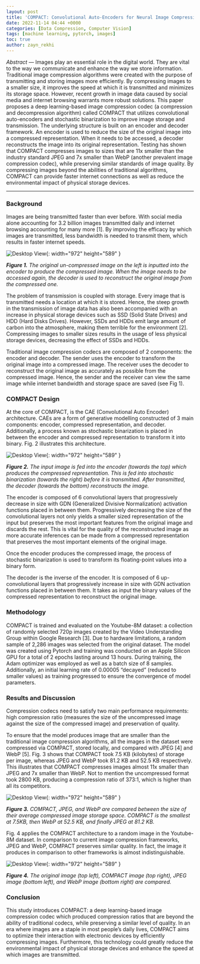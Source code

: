 ```yaml
---
layout: post
title: 'COMPACT: Convolutional Auto-Encoders for Neural Image Compression'
date: 2022-11-14 04:44 +0000
categories: [Data Compression, Computer Vision]
tags: [machine learning, pytorch, images]
toc: true
author: zayn_rekhi
---
```


*Abstract* — Images play an essential role in the digital world. They are vital to the way we communicate and enhance the way we store information. Traditional image compression algorithms were created with the purpose of transmitting and storing images more efficiently. By compressing images to a smaller size, it improves the speed at which it is transmitted and minimizes its storage space. However, recent growth in image data caused by social media and internet browsing warrants more robust solutions. This paper proposes a deep learning-based image compression codec (a compression and decompression algorithm) called COMPACT that utilizes convolutional auto-encoders and stochastic binarization to improve image storage and transmission. The underlying structure is built on an encoder and decoder framework. An encoder is used to reduce the size of the original image into a compressed representation. When it needs to be accessed, a decoder reconstructs the image into its original representation. Testing has shown that COMPACT compresses images to sizes that are 11x smaller than the industry standard JPEG and 7x smaller than WebP (another prevalent image compression codec), while preserving similar standards of image quality. By compressing images beyond the abilities of traditional algorithms, COMPACT can provide faster internet connections as well as reduce the environmental impact of physical storage devices.

-----


### Background

Images are being transmitted faster than ever before. With social media alone accounting for 3.2 billion images transmitted daily and internet browsing accounting for many more [1]. By improving the efficacy by which images are transmitted, less bandwidth is needed to transmit them, which results in faster internet speeds. 

![Desktop View](https://ik.imagekit.io/8r3hzmyge/Image_Compression_-_GeneralArchitecture__1_.png?ik-sdk-version=javascript-1.4.3&updatedAt=1668401967522){: width="972" height="589" }

_**Figure 1.** 	The original un-compressed image on the left is inputted into the encoder to produce the compressed image. When the image needs to be accessed again, the decoder is used to reconstruct the original image from the compressed one._

The problem of transmission is coupled with storage. Every image that is transmitted needs a location at which it is stored. Hence, the steep growth in the transmission of image data has also been accompanied with an increase in physical storage devices such as SSD (Solid State Drives) and HDD (Hard Disks Drives). However, SSDs and HDDs emit large amount of carbon into the atmosphere, making them terrible for the environment [2]. Compressing images to smaller sizes results in the usage of less physical storage devices, decreasing the effect of SSDs and HDDs.

Traditional image compression codecs are composed of 2 components: the encoder and decoder. The sender uses the encoder to transform the original image into a compressed image. The receiver uses the decoder to reconstruct the original image as accurately as possible from the compressed image. Hence, the sender and the receiver can view the same image while internet bandwidth and storage space are saved (see Fig 1).                                                                                 
### COMPACT Design

At the core of COMPACT, is the CAE (Convolutional Auto Encoder) architecture. CAEs are a form of generative modelling constructed of 3 main components: encoder, compressed representation, and decoder. Additionally, a process known as stochastic binarization is placed in between the encoder and compressed representation to transform it into binary. Fig. 2 illustrates this architecture.

![Desktop View](https://ik.imagekit.io/8r3hzmyge/Image_Compression_-_ModelArchitecture__2_.png?ik-sdk-version=javascript-1.4.3&updatedAt=1668402454168){: width="972" height="589" }

_**Figure 2.** 	The input image is fed into the encoder (towards the top) which produces the compressed representation. This is fed into stochastic binarization (towards the right) before it is transmitted. After transmitted, the decoder (towards the bottom) reconstructs the image._

The encoder is composed of 6 convolutional layers that progressively decrease in size with GDN (Generalized Divisive Normalization) activation functions placed in between them. Progressively decreasing the size of the convolutional layers not only yields a smaller sized representation of the input but preserves the most important features from the original image and discards the rest. This is vital for the quality of the reconstructed image as more accurate inferences can be made from a compressed representation that preserves the most important elements of the original image.

Once the encoder produces the compressed image, the process of stochastic binarization is used to transform its floating-point values into a binary form. 

The decoder is the inverse of the encoder. It is composed of 6 up-convolutional layers that progressively increase in size with GDN activation functions placed in between them. It takes as input the binary values of the compressed representation to reconstruct the original image.

### Methodology

COMPACT is trained and evaluated on the Youtube-8M dataset: a collection of randomly selected 720p images created by the Video Understanding Group within Google Research [3]. Due to hardware limitations, a random sample of 2,286 images was selected from the original dataset. The model was created using Pytorch and training was conducted on an Apple Silicon GPU for a total of 2 epochs lasting around 13 hours. During training, the Adam optimizer was employed as well as a batch size of 8 samples. Additionally, an initial learning rate of 0.00005 “decayed” (reduced to smaller values) as training progressed to ensure the convergence of model parameters.

### Results and Discussion

Compression codecs need to satisfy two main performance requirements: high compression ratio (measures the size of the uncompressed image against the size of the compressed image) and preservation of quality.    

To ensure that the model produces image that are smaller than the traditional image compression algorithms, all the images in the dataset were compressed via COMPACT, stored locally, and compared with JPEG [4] and WebP [5]. Fig. 3 shows that COMPACT took 7.5 KB (kilobytes) of storage per image, whereas JPEG and WebP took 81.2 KB and 52.5 KB respectively. This illustrates that COMPACT compresses images almost 11x smaller than JPEG and 7x smaller than WebP. Not to mention the uncompressed format took 2800 KB, producing a compression ratio of 373:1, which is higher than all its competitors. 

![Desktop View](https://ik.imagekit.io/8r3hzmyge/Picture1.png?ik-sdk-version=javascript-1.4.3&updatedAt=1668402647661){: width="972" height="589" }

_**Figure 3.** COMPACT, JPEG, and WebP are compared between the size of their average compressed image storage space. COMPACT is the smallest at 7.5KB, then WebP at 52.5 KB, and finally JPEG at 81.2 KB._

Fig. 4 applies the COMPACT architecture to a random image in the Youtube-8M dataset. In comparison to current image compression frameworks, JPEG and WebP, COMPACT preserves similar quality. In fact, the image it produces in comparison to other frameworks is almost indistinguishable.

![Desktop View](https://ik.imagekit.io/8r3hzmyge/Image_Compression_-_Comparison_Table__2_.png?ik-sdk-version=javascript-1.4.3&updatedAt=1668402391703){: width="972" height="589" }

_**Figure 4.** 	The original image (top left), COMPACT image (top right), JPEG image (bottom left), and WebP image (bottom right) are compared._

### Conclusion

This study introduces COMPACT: a deep learning-based image compression codec which produced compression ratios that are beyond the ability of traditional codecs, while preserving a similar level of quality. In an era where images are a staple in most people’s daily lives, COMPACT aims to optimize their interaction with electronic devices by efficiently compressing images. Furthermore, this technology could greatly reduce the environmental impact of physical storage devices and enhance the speed at which images are transmitted.
